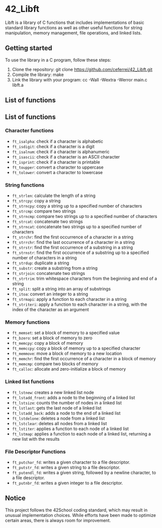 # 42_Libft
Libft is a library of C functions that includes implementations of basic standard library functions as well as other useful functions for string manipulation, memory management, file operations, and linked lists.

## Getting started
To use the library in a C program, follow these steps:
  1. Clone the repository: git clone https://github.com/ceferrei/42_Libft.git
  2. Compile the library: make
  3. Link the library with your program: cc -Wall -Wextra -Werror main.c libft.a

## List of functions

## List of functions

### Character functions
  - `ft_isalpha`: check if a character is alphabetic
  - `ft_isdigit`: check if a character is a digit
  - `ft_isalnum`: check if a character is alphanumeric
  - `ft_isascii`: check if a character is an ASCII character
  - `ft_isprint`: check if a character is printable
  - `ft_toupper`: convert a character to uppercase
  - `ft_tolower`: convert a character to lowercase
  
 ### String functions
- `ft_strlen`: calculate the length of a string
- `ft_strcpy`: copy a string
- `ft_strncpy`: copy a string up to a specified number of characters
- `ft_strcmp`: compare two strings
- `ft_strncmp`: compare two strings up to a specified number of characters
- `ft_strcat`: concatenate two strings
- `ft_strncat`: concatenate two strings up to a specified number of characters
- `ft_strchr`: find the first occurrence of a character in a string
- `ft_strrchr`: find the last occurrence of a character in a string
- `ft_strstr`: find the first occurrence of a substring in a string
- `ft_strnstr`: find the first occurrence of a substring up to a specified number of characters in a string
- `ft_strdup`: duplicate a string
- `ft_substr`: create a substring from a string
- `ft_strjoin`: concatenate two strings
- `ft_strtrim`: trim whitespace characters from the beginning and end of a string
- `ft_split`: split a string into an array of substrings
- `ft_itoa`: convert an integer to a string
- `ft_strmapi`: apply a function to each character in a string
- `ft_striteri`: apply a function to each character in a string, with the index of the character as an argument

### Memory functions
- `ft_memset`: set a block of memory to a specified value
- `ft_bzero`: set a block of memory to zero
- `ft_memcpy`: copy a block of memory
- `ft_memccpy`: copy a block of memory up to a specified character
- `ft_memmove`: move a block of memory to a new location
- `ft_memchr`: find the first occurrence of a character in a block of memory
- `ft_memcmp`: compare two blocks of memory
- `ft_calloc`: allocate and zero-initialize a block of memory

### Linked list functions
- `ft_lstnew`: creates a new linked list node
- `ft_lstadd_front`: adds a node to the beginning of a linked list
- `ft_lstsize`: counts the number of nodes in a linked list
- `ft_lstlast`: gets the last node of a linked list
- `ft_lstadd_back`: adds a node to the end of a linked list
- `ft_lstdelone`: deletes a node from a linked list
- `ft_lstclear`: deletes all nodes from a linked list
- `ft_lstiter`: applies a function to each node of a linked list
- `ft_lstmap`: applies a function to each node of a linked list, returning a new list with the results

### File Descriptor Functions
- `ft_putchar_fd`: writes a given character to a file descriptor.
- `ft_putstr_fd`: writes a given string to a file descriptor.
- `ft_putendl_fd`: writes a given string, followed by a newline character, to a file descriptor.
- `ft_putnbr_fd`: writes a given integer to a file descriptor.

## Notice
This project follows the 42School coding standard, which may result in unusual implementation choices. While efforts have been made to optimize certain areas, there is always room for improvement.

